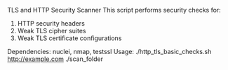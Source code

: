 TLS and HTTP Security Scanner
This script performs security checks for:
1. HTTP security headers
2. Weak TLS cipher suites
3. Weak TLS certificate configurations

Dependencies: nuclei, nmap, testssl
Usage: ./http_tls_basic_checks.sh http://example.com ./scan_folder